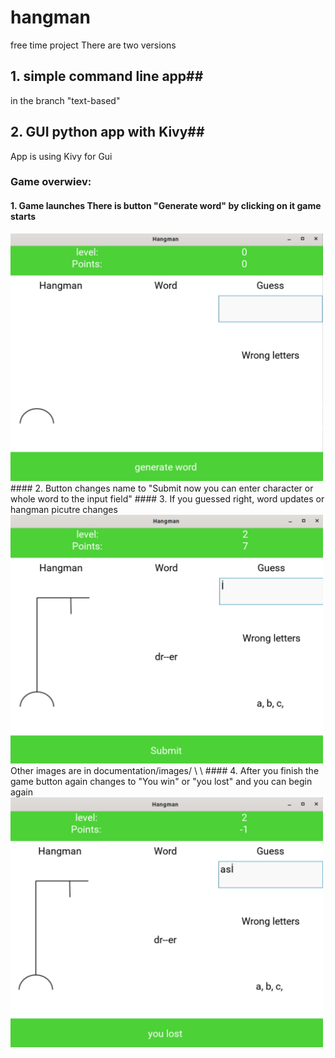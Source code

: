 # hangman
free time project
There are two versions 
## 1. simple command line app##
in the branch "text-based"
## 2. GUI python app with Kivy##
App is using Kivy for Gui

### Game overwiev:
  #### 1. Game launches There is button "Generate word" by clicking on it game starts
  <img src="documentation/images/start.png"  width = 500>
  #### 2. Button changes name to "Submit now you can enter character or whole word to the input field"
  #### 3. If you guessed right, word updates or hangman picutre changes 
  <img src="documentation/images/progress4.png"  width = 500>
  Other images are in documentation/images/ \ \
  #### 4. After you finish the game button again changes to "You win" or "you lost" and you can begin again
  <img src="documentation/images/end.png"  width = 500>
  
